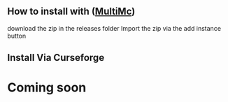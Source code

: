 ## How to install with ([MultiMc](https://multimc.org/))

download the zip in the releases folder
Import the zip via the add instance button

## Install Via Curseforge

# Coming soon